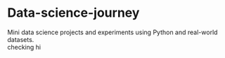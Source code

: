 # Data-science-journey
Mini data science projects and experiments using Python and real-world datasets.
<br>
checking hi
